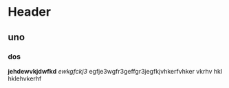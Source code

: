# Header
## uno
### dos

**jehdewvkjdwfkd** _ewkgfckj3_ egfje3wgfr3geffgr3jegfkjvhkerfvhker vkrhv hkl hklehvkerhf